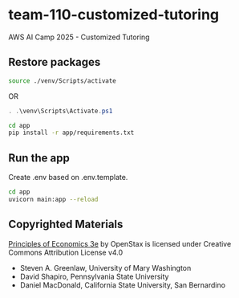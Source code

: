 # team-110-customized-tutoring
AWS AI Camp 2025 - Customized Tutoring

## Restore packages

```sh
source ./venv/Scripts/activate
```

OR

```powershell
. .\venv\Scripts\Activate.ps1
```

```sh
cd app
pip install -r app/requirements.txt
```

## Run the app

Create .env based on .env.template.

```sh
cd app
uvicorn main:app --reload
```

## Copyrighted Materials

[Principles of Economics 3e](https://openstax.org/details/books/principles-economics-3e)
by OpenStax is licensed under Creative Commons Attribution License v4.0

- Steven A. Greenlaw, University of Mary Washington
- David Shapiro, Pennsylvania State University
- Daniel MacDonald, California State University, San Bernardino
